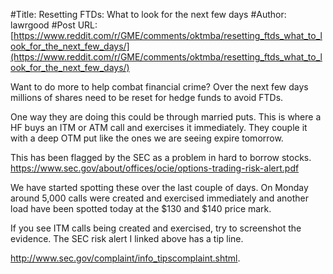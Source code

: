 #Title: Resetting FTDs: What to look for the next few days
#Author: lawrgood
#Post URL: [https://www.reddit.com/r/GME/comments/oktmba/resetting_ftds_what_to_look_for_the_next_few_days/](https://www.reddit.com/r/GME/comments/oktmba/resetting_ftds_what_to_look_for_the_next_few_days/)


Want to do more to help combat financial crime? Over the next few days millions of shares need to be reset for hedge funds to avoid FTDs.

One way they are doing this could be through married puts. This is where a HF buys an ITM or ATM call and exercises it immediately. They couple it with a deep OTM put like the ones we are seeing expire tomorrow.

This has been flagged by the SEC as a problem in hard to borrow stocks. 
https://www.sec.gov/about/offices/ocie/options-trading-risk-alert.pdf

We have started spotting these over the last couple of days. On Monday around 5,000 calls were created and exercised immediately and another load have been spotted today at the $130 and $140 price mark.

If you see ITM calls being created and exercised, try to screenshot the evidence. The SEC risk alert I linked above has a tip line.

http://www.sec.gov/complaint/info_tipscomplaint.shtml.